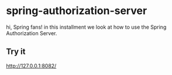 # spring-authorization-server
hi, Spring fans! in this installment we look at how to use the Spring Authorization Server.

## Try it
http://127.0.0.1:8082/
